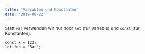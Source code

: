 ```yaml
---
title: 'Variablen und Konstanten'
date: '2019-08-22'
---
```


Statt `var` verwenden wir nur noch `let` (für Variable) und `const` (für Konstanten).

```
const x = 123;
let foo = 'Bar';
```
